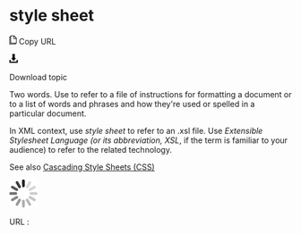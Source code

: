 # style sheet

![Copy URL](media/style-sheet/Copy.png)
Copy URL

![Download](media/style-sheet/Download.png)

Download topic

Two
words. Use to refer to a file of instructions for formatting
a document or to a list of words and phrases and how they're
used or spelled in a particular document.

In XML context, use *style sheet* to refer to an .xsl file. Use *Extensible Stylesheet Language (*or its abbreviation*,* *XSL*, if the term is familiar to your audience) to refer to the related technology.

See also [](https://worldready.cloudapp.net/Styleguide/Read?id=2700&topicid=33514)[](https://worldready.cloudapp.net/Styleguide/Read?id=2700&topicid=33514)[Cascading Style Sheets (CSS)](https://worldready.cloudapp.net/Styleguide/Read?id=2700&topicid=33514)

![In progress](media/style-sheet/activity-large.gif)

URL :
